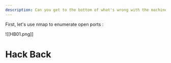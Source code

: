 ```yaml
---
description: Can you get to the bottom of what's wrong with the machine?
---
```

First, let's use nmap to enumerate open ports :

![[HB01.png]]
# Hack Back

